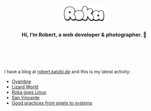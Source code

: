 <div align="center">
  <br>
  <br>
  <br>
  <br>
  <a href="https://robert.katzki.de/">
    <img width="140" src="https://github.com/ro-ka/ro-ka/blob/master/logo.svg" alt="Roka">
  </a>
  <br>
  <h3>Hi, I’m Robert, a web developer & photographer. 👋</h3>
 
  <br>
  <br>
  <br>
  <br>
</div>

I have a blog at [robert.katzki.de](https://robert.katzki.de/) and this is my latest activity:
<!-- BLOG-POST-LIST:START -->
- [Oyambre](https://robert.katzki.de/photos/2025/oyambre)
- [Lizard World](https://robert.katzki.de/photos/2025/lizard-world)
- [Roka goes Linux](https://robert.katzki.de/posts/roka-goes-linux)
- [San Vincente](https://robert.katzki.de/photos/2025/san-vincente)
- [Good practices from pixels to systems](https://robert.katzki.de/posts/good-practices-from-pixels-to-systems)
<!-- BLOG-POST-LIST:END -->
